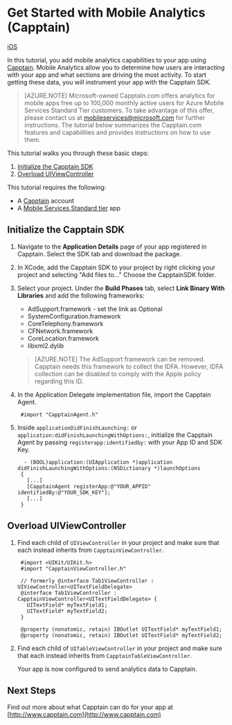 <properties 
	pageTitle="Get Started with Mobile Analytics | Mobile Dev Center" 
	description="Get Started with Mobile Analytics." 
	documentationCenter="ios" 
	authors="mattchenderson" 
	manager="dwrede" 
	editor="" 
	services="mobile-services"/>

<tags 
	ms.service="mobile-services" 
	ms.workload="mobile" 
	ms.tgt_pltfrm="na" 
	ms.devlang="multiple" 
	ms.topic="article" 
	ms.date="06/03/2015" 
	ms.author="mahender"/>

# Get Started with Mobile Analytics (Capptain)

<div class="dev-center-tutorial-selector sublanding">
<a href="/documentation/articles/mobile-services-ios-get-started-mobile-analytics" title="iOS" class="current">iOS</a>
</div>

In this tutorial, you add mobile analytics capabilities to your app using [Capptain]. Mobile Analytics allow you to determine how users are interacting with your app and what sections are driving the most activity. To start getting these data, you will instrument your app with the Capptain SDK.


>[AZURE.NOTE] Microsoft-owned Capptain.com offers analytics for mobile apps free up to 100,000 monthly active users for Azure Mobile Services Standard Tier customers. To take advantage of this offer, please contact us at mobileservices@microsoft.com for further instructions. The tutorial below summarizes the Capptain.com features and capabilities and provides instructions on how to use them.


This tutorial walks you through these basic steps:

1. [Initialize the Capptain SDK]
2. [Overload UIViewController]

This tutorial requires the following:

* A [Capptain] account
* A [Mobile Services Standard tier] app

## <a name="initialize"></a>Initialize the Capptain SDK

1. Navigate to the **Application Details** page of your app registered in Capptain. Select the SDK tab and download the package.

2. In XCode, add the Capptain SDK to your project by right clicking your project and selecting "Add files to..." Choose the CapptainSDK folder.

3. Select your project. Under the **Build Phases** tab, select **Link Binary With Libraries** and add the following frameworks:
    * AdSupport.framework - set the link as Optional
    * SystemConfiguration.framework
    * CoreTelephony.framework
    * CFNetwork.framework
    * CoreLocation.framework
    * libxml2.dylib

    >[AZURE.NOTE] The AdSupport framework can be removed. Capptain needs this framework to collect the IDFA. However, IDFA collection can be disabled to comply with the Apple policy regarding this ID.

4. In the Application Delegate implementation file, import the Capptain Agent.


        #import "CapptainAgent.h"


5. Inside `applicationDidFinishLaunching:` or `application:didFinishLaunchingWithOptions:`, initialize the Capptain Agent by passing `registerapp:identifiedby:` with your App ID and SDK Key.

         - (BOOL)application:(UIApplication *)application didFinishLaunchingWithOptions:(NSDictionary *)launchOptions
        {
          [...]
          [CapptainAgent registerApp:@"YOUR_APPID" identifiedBy:@"YOUR_SDK_KEY"];
          [...]
        }

## <a name="instrument"></a>Overload UIViewController

1. Find each child of `UIViewController` in your project and make sure that each instead inherits from `CapptainViewController`.

        #import <UIKit/UIKit.h>
        #import "CapptainViewController.h"

        // formerly @interface Tab1ViewController : UIViewController<UITextFieldDelegate>
        @interface Tab1ViewController : CapptainViewController<UITextFieldDelegate> {
          UITextField* myTextField1;
          UITextField* myTextField2;
        }

        @property (nonatomic, retain) IBOutlet UITextField* myTextField1;
        @property (nonatomic, retain) IBOutlet UITextField* myTextField2;

2. Find each child of `UITableViewController` in your project and make sure that each instead inherits from `CapptainTableViewController`.

    Your app is now configured to send analytics data to Capptain.

## Next Steps
Find out more about what Capptain can do for your app at [http://www.capptain.com](http://www.capptain.com)

<!-- Anchors. -->
[Initialize the Capptain SDK]: #initialize
[Overload UIViewController]: #instrument


<!-- URLs. -->
[Capptain]: http://www.capptain.com
[Mobile Services Standard tier]: /pricing/details/mobile-services/
